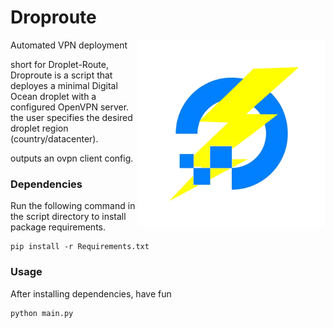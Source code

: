 # Droproute

<img src="https://raw.githubusercontent.com/feltrite/Droproute/logo-view-branch/droproute.jpg" width="300" align="right">
Automated VPN deployment 

short for Droplet-Route,
Droproute is a script that deployes a minimal Digital Ocean
droplet with a configured OpenVPN server. the user specifies the desired
droplet region (country/datacenter).

outputs an ovpn client config.


### Dependencies
Run the following command in the script directory to install package requirements.
```
pip install -r Requirements.txt
```

### Usage 
After installing dependencies, have fun
```
python main.py
```
